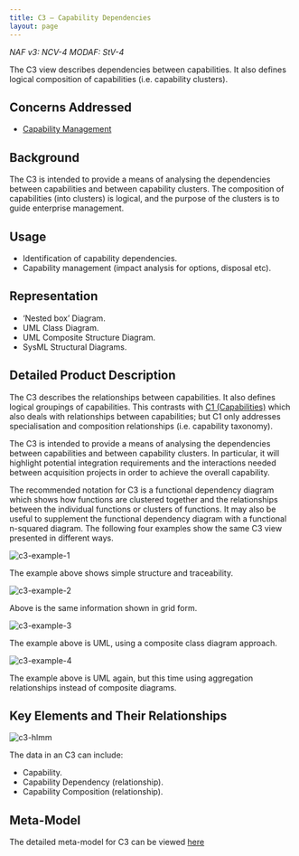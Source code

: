```yaml
---
title: C3 – Capability Dependencies
layout: page
---
```


*NAF v3: NCV-4 MODAF: StV-4*

The C3 view describes dependencies between capabilities. It also defines
logical composition of capabilities (i.e. capability clusters).

## Concerns Addressed

-   [Capability Management](/glossary/capability-management/)

## Background


The C3 is intended to provide a means of analysing the dependencies
between capabilities and between capability clusters. The composition of
capabilities (into clusters) is logical, and the purpose of the clusters
is to guide enterprise management.

## Usage


-   Identification of capability dependencies.
-   Capability management (impact analysis for options, disposal etc).

## Representation


-   ‘Nested box’ Diagram.
-   UML Class Diagram.
-   UML Composite Structure Diagram.
-   SysML Structural Diagrams.

## Detailed Product Description

The C3 describes the relationships between capabilities. It also defines
logical groupings of capabilities. This contrasts with [C1
(Capabilities)](c1.html) which also deals with relationships between
capabilities; but C1 only addresses specialisation and composition
relationships (i.e. capability taxonomy).

The C3 is intended to provide a means of analysing the dependencies
between capabilities and between capability clusters. In particular, it
will highlight potential integration requirements and the interactions
needed between acquisition projects in order to achieve the overall
capability.

The recommended notation for C3 is a functional dependency diagram which
shows how functions are clustered together and the relationships between
the individual functions or clusters of functions. It may also be useful
to supplement the functional dependency diagram with a functional
n-squared diagram. The following four examples show the same C3 view
presented in different ways.

![c3-example-1](http://nafdocs.org/wp-content/uploads/2013/06/c3-example-1.png)

The example above shows simple structure and traceability.

![c3-example-2](http://nafdocs.org/wp-content/uploads/2013/06/c3-example-2.png)

Above is the same information shown in grid form.

![c3-example-3](http://nafdocs.org/wp-content/uploads/2013/06/c3-example-3.png)

The example above is UML, using a composite class diagram approach.

![c3-example-4](http://nafdocs.org/wp-content/uploads/2013/06/c3-example-4.png)

The example above is UML again, but this time using aggregation
relationships instead of composite diagrams.

## Key Elements and Their Relationships

![c3-hlmm](http://nafdocs.org/wp-content/uploads/2013/06/c3-hlmm.png)

The data in an C3 can include:

-   Capability.
-   Capability Dependency (relationship).
-   Capability Composition (relationship).

## Meta-Model

The detailed meta-model for C3 can be viewed
[here](/modem/index.htm?goto=7)

